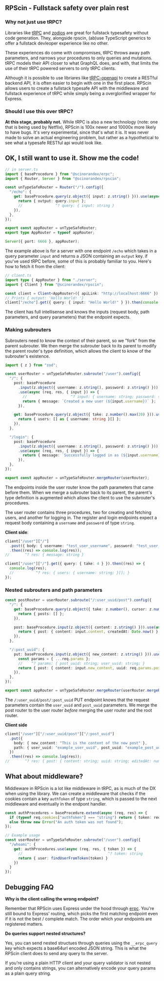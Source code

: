 ## RPScin - Fullstack safety over plain rest

### Why not just use tRPC?

Libraries like [tRPC](https://github.com/trpc/trpc/) and [zodios](https://github.com/ecyrbe/zodios) are great for fullstack typesafety without code generation. They, alongside rpscin, (ab)use TypeScript generics to offer a fullstack devleoper experience like no other.

These experiences do come with compromises, tRPC throws away path parameters, and narrows your procedures to only queries and mutations. tRPC models their API closer to what GraphQL does, and with, that limits the use of their tRPC powered servers to only tRPC clients. 

Although it is possible to use libriares like [tRPC-openapi](https://github.com/jlalmes/trpc-openapi) to create a RESTful backend API, it is often easier to begin with one in the first place. RPScin allows users to create a fullstack typesafe API with the middleware and fullstack experience of tRPC while simply being a overglorified wrapper for Express.

### Should I use this over tRPC?

**At this stage, probably not.** While tRPC is also a new technology (note: one that is being used by Netflix), RPScin is 100x newer and 10000x more likely to have bugs. It's very experimental, since that's what it is. It was never made to solve an actual engineering problem, but rather as a hypothetical to see what a typesafe RESTful api would look like.

## OK, I still want to use it. Show me the code!

```ts
// in server.ts
import { baseProcedure } from "@scinorandex/erpc";
import { Router, Server } from "@scinorandex/rpscin";

const unTypeSafeRouter = Router("/").config({
  "/echo": {
    get: baseProcedure.query(z.object({ input: z.string() })).use(async function (req, res, { query }) {
      return { output: query.input };
      //               ^? query: { input: string }
    }),
  },
});

export const appRouter = unTypeSafeRouter;
export type AppRouter = typeof appRouter;

Server({ port: 6666 }, appRouter);
```

The example above is for a server with one endpoint `/echo` which takes in a query parameter `input` and returns a JSON containing an `output` key. if you've used tRPC before, some of this is probably familiar to you. Here's how to fetch it from the client:

```ts
// client.ts
import type { AppRouter } from "./server";
import { Client } from "@scinorandex/rpscin";

const client = Client<AppRouter>({ apiLink: "http://localhost:6666" });
// Prints { output: 'Hello World! '}
client["/echo"].get({ query: { input: "Hello World!" } }).then(console.log);
```

The client has full intellisense and knows the inputs (request body, path parameters, and query parameters) that the endpoint expects.

### Making subrouters

Subrouters need to know the context of their parent, so we "fork" from the parent subrouter. We then merge the subrouter back to its parent to modify the parent router's type definition, which allows the client to know of the subrouter's existence.

```ts
import { z } from "zod";

const userRouter = unTypeSafeRouter.subroute("/user").config({
  "/": {
    post: baseProcedure
      .input(z.object({ username: z.string(), password: z.string() }))
      .use(async (req, res, { input }) => {
        //                    ^? input: { username: string; password: string }
        return { message: `Created a new user (${input.username})` };
      }),

    get: baseProcedure.query(z.object({ take: z.number().max(20) })).use(async (req, res, { query }) => {
      return { users: [] as { username: string }[] };
    }),
  },

  "/login": {
    post: baseProcedure
      .input(z.object({ username: z.string(), password: z.string() }))
      .use(async (req, res, { input }) => {
        return { message: `Successfully logged in as (${input.username})` };
      }),
  },
});

export const appRouter = unTypeSafeRouter.mergeRouter(userRouter);
```

The endpoints inside the user router know the path parameters that came before them. When we merge a subrouter back to its parent, the parent's type definition is augmented which allows the client to use the subrouter's procedures.

The user router contains three procedures, two for creating and fetching users, and another for logging in. The register and login endpoints expect a request body containing a `username` and `password` of type `string`.

**Client side**:

```ts
client["/user"]["/"]
  .post({ body: { username: "test_user_username", password: "test_user_password" } })
  .then((res) => console.log(res));
//       ^? res: { message: string }

client["/user"]["/"].get({ query: { take: 4 } }).then((res) => {
  console.log(res);
  //          ^? res: { users: { username: string; }[]; }
});
```

### Nested subrouters and path parameters

```ts
const postRouter = userRouter.subroute("/:user_uuid/post").config({
  "/": {
    get: baseProcedure.query(z.object({ take: z.number(), cursor: z.number() })).use(async (req, res, locals) => {
      return { posts: [] };
    }),

    post: baseProcedure.input(z.object({ content: z.string() })).use(async (req, res, { input }) => {
      return { post: { content: input.content, createdAt: Date.now() } };
    }),
  },

  "/:post_uuid": {
    put: baseProcedure.input(z.object({ new_content: z.string() })).use(async (req, res, { input }) => {
      const params = { ...req.params };
      //    ^? params: { post_uuid: string; user_uuid: string; }
      return { post: { content: input.new_content, uuid: req.params.post_uuid, editedAt: Date.now() } };
    }),
  },
});

export const appRouter = unTypeSafeRouter.mergeRouter(userRouter.mergeRouter(postRouter));
```

The `/:user_uuid/post/:post_uuid` PUT endpoint knows that the request parameters contain the `user_uuid` and `post_uuid` parameters. We merge the post router to the user router *before* merging the user router and the root router.

**Client side**

```ts
client["/user"]["/:user_uuid/post"]["/:post_uuid"]
  .put({
    body: { new_content: "This is the content of the new post" },
    path: { user_uuid: "example_user_uuid", post_uuid: "example_post_uuid" },
  })
  .then((res) => console.log(res));
//       ^? res: { post: { content: string; uuid: string; editedAt: number; } }
```

## What about middleware?

Middleware in RPScin is a lot like middleware in tRPC, as is much of the DX when using the library. We can create a middleware that checks if the cookies contain a key `authToken` of type `string`, which is passed to the next middleware and eventually in the endpont handler.

```ts
const authProcedures = baseProcedure.extend(async (req, res) => {
  if (typeof req.cookies["authToken"] === "string") return { token: req.cookies["authToken"] };
  else throw new Error("An auth token was not found");
});

// Example usage
const userRouter = unTypeSafeRouter.subroute("/user").config({
  "/whoami": {
    get: authProcedures.use(async (req, res, { token }) => {
      //                                       ^? token: string
      return { user: findUserFromToken(token) }
    })
  }
});
```

## Debugging FAQ

**Why is the client calling the wrong endpoint?**

Remember that RPScin uses Express under the hood through [erpc](https://github.com/scinscinscin/erpc). You're still bound to Express' routing, which picks the first matching endpoint even if it is not the best / complete match. The order which your endpoints are registered matters.

**Do queries support nested structures?**

Yes, you can send nested structues through queries using the `__erpc_query` key which expects a base64url encoded JSON string. This is what the RPScin client does to send any query to the server. 

If you're using a plain HTTP client and your query validator is not nested and only contains strings, you can alternatively encode your query params as a plain query string.
